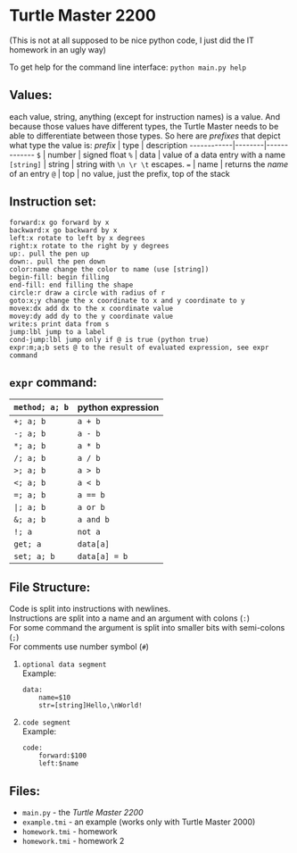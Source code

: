 # Turtle Master 2200

(This is not at all supposed to be nice python code, I just did the IT homework in an ugly way)

To get help for the command line interface: `python main.py help`

## Values:
each value, string, anything (except for instruction names) is a value. And because those values have different types, the Turtle Master needs to be able to differentiate between those types. So here are *prefixes* that depict what type the value is:
 *prefix*   | type   | description 
------------|--------|-------------
 `$`        | number | signed float
 `%`        | data   | value of a data entry with a name
 `[string]` | string | string with `\n \r \t` escapes.
 `=`        | name   | returns the *name* of an entry
 `@`        | top    | no value, just the prefix, top of the stack

## Instruction set:
```
forward:x go forward by x
backward:x go backward by x
left:x rotate to left by x degrees
right:x rotate to the right by y degrees
up:. pull the pen up
down:. pull the pen down
color:name change the color to name (use [string])
begin-fill: begin filling
end-fill: end filling the shape
circle:r draw a circle with radius of r
goto:x;y change the x coordinate to x and y coordinate to y
movex:dx add dx to the x coordinate value
movey:dy add dy to the y coordinate value
write:s print data from s
jump:lbl jump to a label
cond-jump:lbl jump only if @ is true (python true)
expr:m;a;b sets @ to the result of evaluated expression, see expr command
```

## `expr` command:
| `method; a; b` | python expression |
|----------------|-------------------|
| `+; a; b  `    | `a + b      `     |
| `-; a; b  `    | `a - b      `     |
| `*; a; b  `    | `a * b      `     |
| `/; a; b  `    | `a / b      `     |
| `>; a; b  `    | `a > b      `     |
| `<; a; b  `    | `a < b      `     |
| `=; a; b  `    | `a == b     `     |
| `\|; a; b `    | `a or b     `     |
| `&; a; b  `    | `a and b    `     |
| `!; a     `    | `not a      `     |
| `get; a   `    | `data[a]    `     |
| `set; a; b`    | `data[a] = b`     |

## File Structure:
Code is split into instructions with newlines.<br>
Instructions are split into a name and an argument with colons (`:`)<br>
For some command the argument is split into smaller bits with semi-colons (`;`)<br>
For comments use number symbol (`#`)<br>
1. `optional data segment`<br>
    Example:
    ```
    data:
        name=$10
        str=[string]Hello,\nWorld!
    ```
2. `code segment`<br>
    Example:
    ```
    code:
        forward:$100
        left:$name
    ```


## Files:
* `main.py` - the *Turtle Master 2200*
* `example.tmi` - an example (works only with Turtle Master 2000)
* `homework.tmi` - homework
* `homework.tmi` - homework 2
